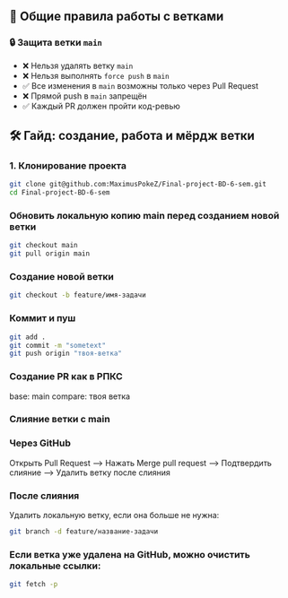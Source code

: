 ## 📌 Общие правила работы с ветками

### 🔒 Защита ветки `main`
- ❌ Нельзя удалять ветку `main`
- ❌ Нельзя выполнять `force push` в `main`
- ✅ Все изменения в `main` возможны только через Pull Request
- ❌ Прямой push в `main` запрещён
- ✅ Каждый PR должен пройти код-ревью

## 🛠️ Гайд: создание, работа и мёрдж ветки

### 1. Клонирование проекта
```bash
git clone git@github.com:MaximusPokeZ/Final-project-BD-6-sem.git
cd Final-project-BD-6-sem
```

###  Обновить локальную копию main перед созданием новой ветки
```bash
git checkout main
git pull origin main
```

### Создание новой ветки
```bash
git checkout -b feature/имя-задачи
```

### Коммит и пуш
```bash
git add .
git commit -m "sometext"
git push origin "твоя-ветка"
```

### Создание PR как в РПКС

base: main
compare: твоя ветка

### Слияние ветки с main

### Через GitHub
Открыть Pull Request --> Нажать Merge pull request --> Подтвердить слияние --> Удалить ветку после слияния


### После слияния
Удалить локальную ветку, если она больше не нужна:
```bash
git branch -d feature/название-задачи
```

### Если ветка уже удалена на GitHub, можно очистить локальные ссылки:
```bash
git fetch -p
```